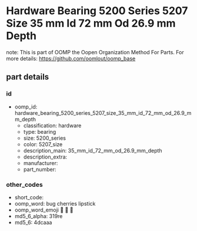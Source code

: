 # Hardware Bearing 5200 Series 5207 Size 35 mm Id 72 mm Od 26.9 mm Depth  

note: This is part of OOMP the Oopen Organization Method For Parts. For more details: https://github.com/oomlout/oomp_base

##  part details





### id
* oomp_id: hardware_bearing_5200_series_5207_size_35_mm_id_72_mm_od_26.9_mm_depth
  * classification: hardware
  * type: bearing
  * size: 5200_series
  * color: 5207_size
  * description_main: 35_mm_id_72_mm_od_26.9_mm_depth
  * description_extra: 
  * manufacturer: 
  * part_number: 

### other_codes
* short_code: 
* oomp_word: bug cherries lipstick
* oomp_word_emoji :bug: :cherries: :lipstick:
* md5_6_alpha: 319re
* md5_6: 4dcaaa